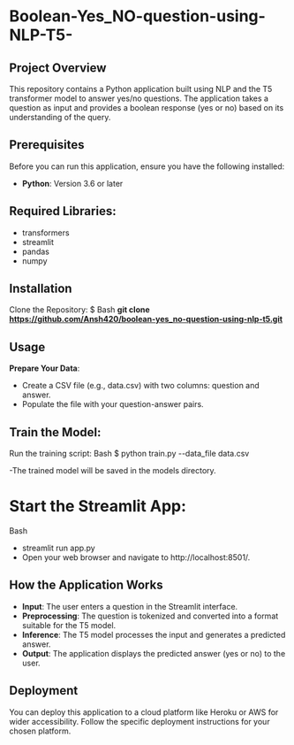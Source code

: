 # Boolean-Yes_NO-question-using-NLP-T5-

## Project Overview
This repository contains a Python application built using NLP and the T5 transformer model to answer yes/no questions. The application takes a question as input and provides a boolean response (yes or no) based on its understanding of the query.

## Prerequisites
Before you can run this application, ensure you have the following installed:

- **Python**: Version 3.6 or later

## Required Libraries:
- transformers
- streamlit
- pandas
- numpy

## Installation
Clone the Repository:
$ Bash
**git clone https://github.com/Ansh420/boolean-yes_no-question-using-nlp-t5.git**


## Usage
**Prepare Your Data**:

- Create a CSV file (e.g., data.csv) with two columns: question and answer.
- Populate the file with your question-answer pairs.

## Train the Model:

Run the training script:
Bash
$ python train.py --data_file data.csv

 -The trained model will be saved in the models directory.
# Start the Streamlit App:

Bash
 - streamlit run app.py
- Open your web browser and navigate to http://localhost:8501/.

  
## How the Application Works
- **Input**: The user enters a question in the Streamlit interface.
- **Preprocessing**: The question is tokenized and converted into a format suitable for the T5 model.
- **Inference**: The T5 model processes the input and generates a predicted answer.
- **Output**: The application displays the predicted answer (yes or no) to the user.
  
## Deployment
You can deploy this application to a cloud platform like Heroku or AWS for wider accessibility. Follow the specific deployment instructions for your chosen platform.
